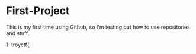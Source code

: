 # First-Project
This is my first time using Github, so I'm testing out how to use repositories and stuff.

1: troyctf{
